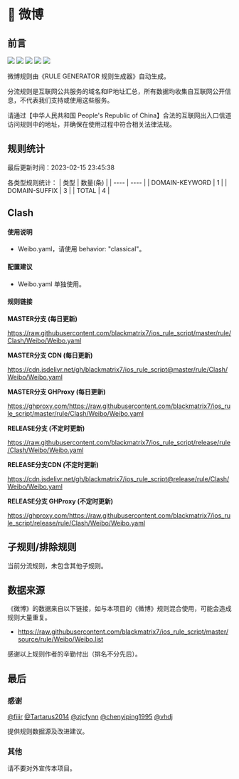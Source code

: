 # 🧸 微博

## 前言

![](https://shields.io/badge/-移除重复规则-ff69b4) ![](https://shields.io/badge/-DOMAIN与DOMAIN--SUFFIX合并-green) ![](https://shields.io/badge/-DOMAIN--SUFFIX间合并-critical) ![](https://shields.io/badge/-DOMAIN--SUFFIX与DOMAIN--KEYWORD合并-blue) ![](https://shields.io/badge/-IP--CIDR(6)合并-blueviolet) 

微博规则由《RULE GENERATOR 规则生成器》自动生成。

分流规则是互联网公共服务的域名和IP地址汇总，所有数据均收集自互联网公开信息，不代表我们支持或使用这些服务。

请通过【中华人民共和国 People's Republic of China】合法的互联网出入口信道访问规则中的地址，并确保在使用过程中符合相关法律法规。

## 规则统计

最后更新时间：2023-02-15 23:45:38

各类型规则统计：
| 类型 | 数量(条)  | 
| ---- | ----  |
| DOMAIN-KEYWORD | 1  | 
| DOMAIN-SUFFIX | 3  | 
| TOTAL | 4  | 


## Clash 

#### 使用说明
- Weibo.yaml，请使用 behavior: "classical"。

#### 配置建议
- Weibo.yaml 单独使用。

#### 规则链接
**MASTER分支 (每日更新)**

https://raw.githubusercontent.com/blackmatrix7/ios_rule_script/master/rule/Clash/Weibo/Weibo.yaml

**MASTER分支 CDN (每日更新)**

https://cdn.jsdelivr.net/gh/blackmatrix7/ios_rule_script@master/rule/Clash/Weibo/Weibo.yaml

**MASTER分支 GHProxy (每日更新)**

https://ghproxy.com/https://raw.githubusercontent.com/blackmatrix7/ios_rule_script/master/rule/Clash/Weibo/Weibo.yaml

**RELEASE分支 (不定时更新)**

https://raw.githubusercontent.com/blackmatrix7/ios_rule_script/release/rule/Clash/Weibo/Weibo.yaml

**RELEASE分支CDN (不定时更新)**

https://cdn.jsdelivr.net/gh/blackmatrix7/ios_rule_script@release/rule/Clash/Weibo/Weibo.yaml

**RELEASE分支 GHProxy (不定时更新)**

https://ghproxy.com/https://raw.githubusercontent.com/blackmatrix7/ios_rule_script/release/rule/Clash/Weibo/Weibo.yaml

## 子规则/排除规则


当前分流规则，未包含其他子规则。

## 数据来源

《微博》的数据来自以下链接，如与本项目的《微博》规则混合使用，可能会造成规则大量重复。

- https://raw.githubusercontent.com/blackmatrix7/ios_rule_script/master/source/rule/Weibo/Weibo.list


感谢以上规则作者的辛勤付出（排名不分先后）。

## 最后

### 感谢

[@fiiir](https://github.com/fiiir) [@Tartarus2014](https://github.com/Tartarus2014) [@zjcfynn](https://github.com/zjcfynn) [@chenyiping1995](https://github.com/chenyiping1995) [@vhdj](https://github.com/vhdj)

提供规则数据源及改进建议。

### 其他

请不要对外宣传本项目。